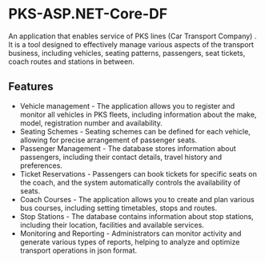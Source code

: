 # PKS-ASP.NET-Core-DF

An application that enables service of PKS lines (Car Transport Company) . It is a tool designed to effectively manage various aspects of the transport business, including vehicles, seating patterns, passengers, seat tickets, coach routes and stations in between.


## Features

- Vehicle management - The application allows you to register and monitor all vehicles in PKS fleets, including information about the make, model, registration number and availability.
- Seating Schemes - Seating schemes can be defined for each vehicle, allowing for precise arrangement of passenger seats.
- Passenger Management - The database stores information about passengers, including their contact details, travel history and preferences.
- Ticket Reservations - Passengers can book tickets for specific seats on the coach, and the system automatically controls the availability of seats.
- Coach Courses - The application allows you to create and plan various bus courses, including setting timetables, stops and routes.
- Stop Stations - The database contains information about stop stations, including their location, facilities and available services.
- Monitoring and Reporting - Administrators can monitor activity and generate various types of reports, helping to analyze and optimize transport operations in json format.

